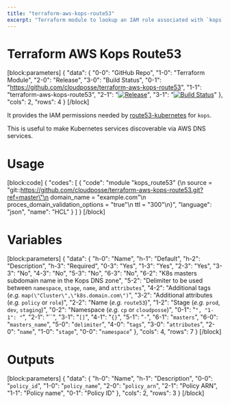 ```yaml
---
title: "terraform-aws-kops-route53"
excerpt: "Terraform module to lookup an IAM role associated with `kops` masters, and attach an IAM policy to the role with permissions to modify Route53 record sets."
---
```

# Terraform AWS Kops Route53 
[block:parameters]
{
  "data": {
    "0-0": "GitHub Repo",
    "1-0": "Terraform Module",
    "2-0": "Release",
    "3-0": "Build Status",
    "0-1": "https://github.com/cloudposse/terraform-aws-kops-route53",
    "1-1": "terraform-aws-kops-route53",
    "2-1": "[![Release](https://img.shields.io/github/release/cloudposse/terraform-aws-kops-route53.svg)](https://github.com/cloudposse/terraform-aws-kops-route53/releases)",
    "3-1": "[![Build Status](https://travis-ci.org/cloudposse/terraform-aws-kops-route53.svg?branch=master)](https://travis-ci.org/cloudposse/terraform-aws-kops-route53)"
  },
  "cols": 2,
  "rows": 4
}
[/block]

It provides the IAM permissions needed by [route53-kubernetes](https://github.com/cloudposse/route53-kubernetes) for `kops`.

This is useful to make Kubernetes services discoverable via AWS DNS services.

# Usage
[block:code]
{
  "codes": [
    {
      "code": "module \"kops_route53\" {\n  source                           = \"git::https://github.com/cloudposse/terraform-aws-kops-route53.git?ref=master\"\n  domain_name                      = \"example.com\"\n  proces_domain_validation_options = \"true\"\n  ttl                              = \"300\"\n}",
      "language": "json",
      "name": "HCL"
    }
  ]
}
[/block]
# Variables
[block:parameters]
{
  "data": {
    "h-0": "Name",
    "h-1": "Default",
    "h-2": "Description",
    "h-3": "Required",
    "0-3": "Yes",
    "1-3": "Yes",
    "2-3": "Yes",
    "3-3": "No",
    "4-3": "No",
    "5-3": "No",
    "6-3": "No",
    "6-2": "K8s masters subdomain name in the Kops DNS zone",
    "5-2": "Delimiter to be used between `namespace`, `stage`, `name`, and `attributes`",
    "4-2": "Additional tags  (_e.g._ `map(\"Cluster\",\"k8s.domain.com\")`",
    "3-2": "Additional attributes (_e.g._ `policy` or `role`)",
    "2-2": "Name (_e.g._ `route53`)",
    "1-2": "Stage (_e.g._ `prod`, `dev`, `staging`)",
    "0-2": "Namespace (_e.g._ `cp` or `cloudposse`)",
    "0-1": "``",
    "1-1": "``",
    "2-1": "``",
    "3-1": "`[]`",
    "4-1": "`{}`",
    "5-1": "`-`",
    "6-1": "`masters`",
    "6-0": "`masters_name`",
    "5-0": "`delimiter`",
    "4-0": "`tags`",
    "3-0": "`attributes`",
    "2-0": "`name`",
    "1-0": "`stage`",
    "0-0": "`namespace`"
  },
  "cols": 4,
  "rows": 7
}
[/block]
# Outputs
[block:parameters]
{
  "data": {
    "h-0": "Name",
    "h-1": "Description",
    "0-0": "`policy_id`",
    "1-0": "`policy_name`",
    "2-0": "`policy_arn`",
    "2-1": "Policy ARN",
    "1-1": "Policy name",
    "0-1": "Policy ID"
  },
  "cols": 2,
  "rows": 3
}
[/block]
